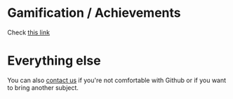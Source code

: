# Gamification / Achievements

Check [this link](https://github.com/CaptainFact/captain-fact-frontend/issues/6)

# Everything else

You can also [contact us](/help/contact) if you're not comfortable with Github or
if you want to bring another subject.